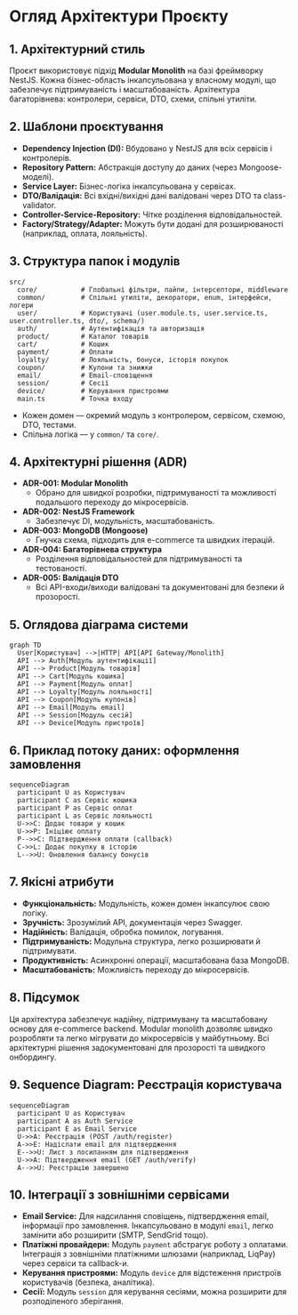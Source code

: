 # Огляд Архітектури Проєкту

## 1. Архітектурний стиль

Проєкт використовує підхід **Modular Monolith** на базі фреймворку NestJS. Кожна бізнес-область інкапсульована у власному модулі, що забезпечує підтримуваність і масштабованість. Архітектура багаторівнева: контролери, сервіси, DTO, схеми, спільні утиліти.

## 2. Шаблони проєктування
- **Dependency Injection (DI):** Вбудовано у NestJS для всіх сервісів і контролерів.
- **Repository Pattern:** Абстракція доступу до даних (через Mongoose-моделі).
- **Service Layer:** Бізнес-логіка інкапсульована у сервісах.
- **DTO/Валідація:** Всі вхідні/вихідні дані валідовані через DTO та class-validator.
- **Controller-Service-Repository:** Чітке розділення відповідальностей.
- **Factory/Strategy/Adapter:** Можуть бути додані для розширюваності (наприклад, оплата, лояльність).

## 3. Структура папок і модулів

```
src/
  core/           # Глобальні фільтри, пайпи, інтерсептори, middleware
  common/         # Спільні утиліти, декоратори, enum, інтерфейси, логери
  user/           # Користувачі (user.module.ts, user.service.ts, user.controller.ts, dto/, schema/)
  auth/           # Аутентифікація та авторизація
  product/        # Каталог товарів
  cart/           # Кошик
  payment/        # Оплати
  loyalty/        # Лояльність, бонуси, історія покупок
  coupon/         # Купони та знижки
  email/          # Email-сповіщення
  session/        # Сесії
  device/         # Керування пристроями
  main.ts         # Точка входу
```
- Кожен домен — окремий модуль з контролером, сервісом, схемою, DTO, тестами.
- Спільна логіка — у `common/` та `core/`.

## 4. Архітектурні рішення (ADR)

- **ADR-001: Modular Monolith**
  - Обрано для швидкої розробки, підтримуваності та можливості подальшого переходу до мікросервісів.
- **ADR-002: NestJS Framework**
  - Забезпечує DI, модульність, масштабованість.
- **ADR-003: MongoDB (Mongoose)**
  - Гнучка схема, підходить для e-commerce та швидких ітерацій.
- **ADR-004: Багаторівнева структура**
  - Розділення відповідальностей для підтримуваності та тестованості.
- **ADR-005: Валідація DTO**
  - Всі API-входи/виходи валідовані та документовані для безпеки й прозорості.

## 5. Оглядова діаграма системи

```mermaid
graph TD
  User[Користувач] -->|HTTP| API[API Gateway/Monolith]
  API --> Auth[Модуль аутентифікації]
  API --> Product[Модуль товарів]
  API --> Cart[Модуль кошика]
  API --> Payment[Модуль оплат]
  API --> Loyalty[Модуль лояльності]
  API --> Coupon[Модуль купонів]
  API --> Email[Модуль email]
  API --> Session[Модуль сесій]
  API --> Device[Модуль пристроїв]
```

## 6. Приклад потоку даних: оформлення замовлення

```mermaid
sequenceDiagram
  participant U as Користувач
  participant C as Сервіс кошика
  participant P as Сервіс оплат
  participant L as Сервіс лояльності
  U->>C: Додає товари у кошик
  U->>P: Ініціює оплату
  P-->>C: Підтвердження оплати (callback)
  C->>L: Додає покупку в історію
  L-->>U: Оновлення балансу бонусів
```

## 7. Якісні атрибути
- **Функціональність:** Модульність, кожен домен інкапсулює свою логіку.
- **Зручність:** Зрозумілий API, документація через Swagger.
- **Надійність:** Валідація, обробка помилок, логування.
- **Підтримуваність:** Модульна структура, легко розширювати й підтримувати.
- **Продуктивність:** Асинхронні операції, масштабована база MongoDB.
- **Масштабованість:** Можливість переходу до мікросервісів.

## 8. Підсумок
Ця архітектура забезпечує надійну, підтримувану та масштабовану основу для e-commerce backend. Modular monolith дозволяє швидко розробляти та легко мігрувати до мікросервісів у майбутньому. Всі архітектурні рішення задокументовані для прозорості та швидкого онбордингу.

## 9. Sequence Diagram: Реєстрація користувача

```mermaid
sequenceDiagram
  participant U as Користувач
  participant A as Auth Service
  participant E as Email Service
  U->>A: Реєстрація (POST /auth/register)
  A->>E: Надіслати email для підтвердження
  E-->>U: Лист з посиланням для підтвердження
  U->>A: Підтвердження email (GET /auth/verify)
  A-->>U: Реєстрацію завершено
```

## 10. Інтеграції з зовнішніми сервісами

- **Email Service:** Для надсилання сповіщень, підтвердження email, інформації про замовлення. Інкапсульовано в модулі `email`, легко замінити або розширити (SMTP, SendGrid тощо).
- **Платіжні провайдери:** Модуль `payment` абстрагує роботу з оплатами. Інтеграція з зовнішніми платіжними шлюзами (наприклад, LiqPay) через сервіси та callback-и.
- **Керування пристроями:** Модуль `device` для відстеження пристроїв користувачів (безпека, аналітика).
- **Сесії:** Модуль `session` для керування сесіями, можна розширити для розподіленого зберігання. 
